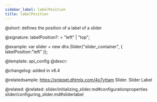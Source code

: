 ```yaml
---
sidebar_label: labelPosition
title: labelPosition
---          
```


@short: defines the position of a label of a slider

@signature: labelPosition?: = "left" | "top";

@example: 
var slider = new dhx.Slider("slider_container", { 
   labelPosition:"left" 
});


@template:	api_config
@descr: 


@changelog: added in v6.4

@relatedsample: https://snippet.dhtmlx.com/4o7yttam	Slider. Slider Label

@related: 
@related: slider/initializing_slider.md#configurationproperties
slider/configuring_slider.md#sliderlabel